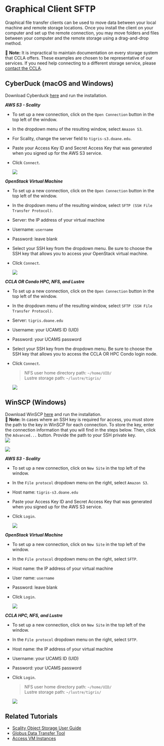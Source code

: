 # Graphical Client SFTP

Graphical file transfer clients can be used to move data between your local machine and remote storage locations. Once you install the client on your computer and set up the remote connection, you may move folders and files between your computer and the remote storage using a drag-and-drop method.

📝 **Note:** It is impractical to maintain documentation on every storage system that CCLA offers. These examples are chosen to be representative of our services. If you need help connecting to a different storage service, please [contact the CCLA](../../support.md).

## CyberDuck \(macOS and Windows\)

Download Cyberduck [here](https://cyberduck.io/) and run the installation.

_**AWS S3 - Scality**_

* To set up a new connection, click on the `Open Connection` button in the top left of the window.
* In the dropdown menu of the resulting window, select `Amazon S3`.
* For Scality, change the server field to `tigris-s3.doane.edu`.
* Paste your Access Key ID and Secret Access Key that was generated when you signed up for the AWS S3 service.
* Click `Connect`.   

   [![](https://github.com/wendikristine/documentation-template/tree/62a326e16ecef2ff128ef0b976de12c16f6ea062/data-transfer-and-storage/screenshots/cyberduck-aws.png)](https://github.com/wendikristine/documentation-template/tree/62a326e16ecef2ff128ef0b976de12c16f6ea062/data-transfer-and-storage/screenshots/cyberduck-aws.png)   

_**OpenStack Virtual Machine**_

* To set up a new connection, click on the `Open Connection` button in the top left of the window.
* In the dropdown menu of the resulting window, select `SFTP (SSH File Transfer Protocol)`.
* Server: the IP address of your virtual machine
* Username: `username`
* Password: leave blank
* Select your SSH key from the dropdown menu. Be sure to choose the SSH key that allows you to access your OpenStack virtual machine.   
* Click `Connect`.   

   [![](https://github.com/wendikristine/documentation-template/tree/62a326e16ecef2ff128ef0b976de12c16f6ea062/data-transfer-and-storage/screenshots/cyberduck-os-vm.png)](https://github.com/wendikristine/documentation-template/tree/62a326e16ecef2ff128ef0b976de12c16f6ea062/data-transfer-and-storage/screenshots/cyberduck-os-vm.png)   

_**CCLA OR Condo HPC, NFS, and Lustre**_

* To set up a new connection, click on the `Open Connection` button in the top left of the window.
* In the dropdown menu of the resulting window, select `SFTP (SSH File Transfer Protocol)`.
* Server: `tigris.doane.edu`
* Username: your UCAMS ID \(UID\)
* Password: your UCAMS password
* Select your SSH key from the dropdown menu. Be sure to choose the SSH key that allows you to access the CCLA OR HPC Condo login node.
* Click `Connect`.

  > NFS user home directory path: `~/home/UID/`  
  > Lustre storage path: `~/lustre/tigris/`

  [![](https://github.com/wendikristine/documentation-template/tree/62a326e16ecef2ff128ef0b976de12c16f6ea062/data-transfer-and-storage/screenshots/cyberduck-condo-login.png)](https://github.com/wendikristine/documentation-template/tree/62a326e16ecef2ff128ef0b976de12c16f6ea062/data-transfer-and-storage/screenshots/cyberduck-condo-login.png)  

## WinSCP \(Windows\)

Download WinSCP [here](https://winscp.net/eng/download.php) and run the installation.  
📝 **Note:** In cases where an SSH key is required for access, you must store the path to the key in WinSCP for each connection. To store the key, enter the connection information that you will find in the steps below. Then, click the `Advanced...` button. Provide the path to your SSH private key.  
[![](https://github.com/wendikristine/documentation-template/tree/62a326e16ecef2ff128ef0b976de12c16f6ea062/data-transfer-and-storage/screenshots/winscp-advanced.png)](https://github.com/wendikristine/documentation-template/tree/62a326e16ecef2ff128ef0b976de12c16f6ea062/data-transfer-and-storage/screenshots/winscp-advanced.png)  
  
[![](https://github.com/wendikristine/documentation-template/tree/62a326e16ecef2ff128ef0b976de12c16f6ea062/data-transfer-and-storage/screenshots/winscp-advanced-ssh-key.png)](https://github.com/wendikristine/documentation-template/tree/62a326e16ecef2ff128ef0b976de12c16f6ea062/data-transfer-and-storage/screenshots/winscp-advanced-ssh-key.png)  


_**AWS S3 - Scality**_

* To set up a new connection, click on `New Site` in the top left of the window.
* In the `File protocol` dropdown menu on the right, select `Amazon S3`.
* Host name: `tigris-s3.doane.edu`
* Paste your Access Key ID and Secret Access Key that was generated when you signed up for the AWS S3 service.
* Click `Login`.   

   [![](https://github.com/wendikristine/documentation-template/tree/62a326e16ecef2ff128ef0b976de12c16f6ea062/data-transfer-and-storage/screenshots/winscp-aws.png)](https://github.com/wendikristine/documentation-template/tree/62a326e16ecef2ff128ef0b976de12c16f6ea062/data-transfer-and-storage/screenshots/winscp-aws.png)   

_**OpenStack Virtual Machine**_

* To set up a new connection, click on `New Site` in the top left of the window.
* In the `File protocol` dropdown menu  on the right, select `SFTP`.
* Host name: the IP address of your virtual machine
* User name: `username`
* Password: leave blank
* Click `Login`.  

   [![](https://github.com/wendikristine/documentation-template/tree/62a326e16ecef2ff128ef0b976de12c16f6ea062/data-transfer-and-storage/screenshots/winscp-os-vm.png)](https://github.com/wendikristine/documentation-template/tree/62a326e16ecef2ff128ef0b976de12c16f6ea062/data-transfer-and-storage/screenshots/winscp-os-vm.png)   

_**CCLA HPC, NFS, and Lustre**_

* To set up a new connection, click on `New Site` in the top left of the window.
* In the `File protocol` dropdown menu  on the right, select `SFTP`.
* Host name: the IP address of your virtual machine
* Username: your UCAMS ID \(UID\)
* Password: your UCAMS password
* Click `Login`.

  > NFS user home directory path: `~/home/UID/`  
  > Lustre storage path: `~/lustre/tigris/`

  [![](https://github.com/wendikristine/documentation-template/tree/62a326e16ecef2ff128ef0b976de12c16f6ea062/data-transfer-and-storage/screenshots/winscp-condo-login.png)](https://github.com/wendikristine/documentation-template/tree/62a326e16ecef2ff128ef0b976de12c16f6ea062/data-transfer-and-storage/screenshots/winscp-condo-login.png)  

## Related Tutorials

* [Scality Object Storage User Guide](https://github.com/wendikristine/documentation-template/tree/62a326e16ecef2ff128ef0b976de12c16f6ea062/data-transfer-and-storage/data-transfer-storage/scality-guide.md)
* [Globus Data Transfer Tool](https://github.com/wendikristine/documentation-template/tree/62a326e16ecef2ff128ef0b976de12c16f6ea062/data-transfer-and-storage/data-transfer-storage/globus-overview.md)
* [Access VM Instances](https://github.com/wendikristine/documentation-template/tree/62a326e16ecef2ff128ef0b976de12c16f6ea062/openstack/access-vm/access-vm.md)

